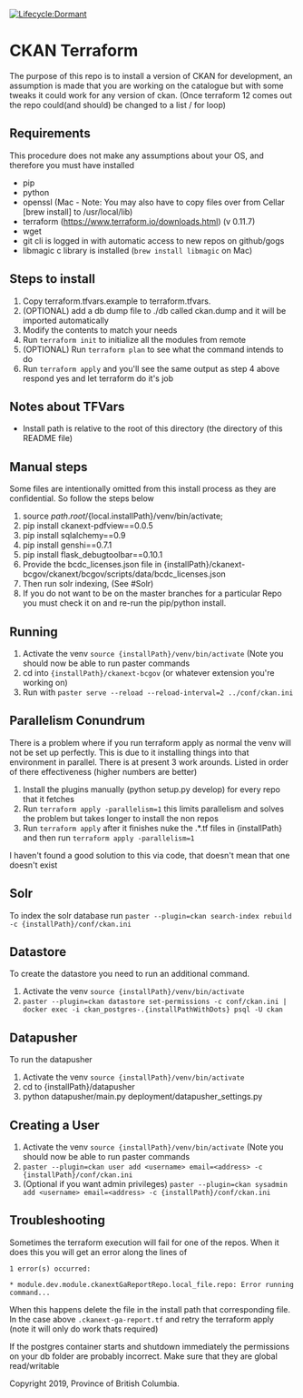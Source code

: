 [![Lifecycle:Dormant](https://img.shields.io/badge/Lifecycle-Dormant-ff7f2a)](<Redirect-URL>)

# CKAN Terraform
The purpose of this repo is to install a version of CKAN for development, an assumption is made
that you are working on the catalogue but with some tweaks it could work for any version of ckan.
(Once terraform 12 comes out the repo could(and should) be changed to a list / for loop)

## Requirements
This procedure does not make any assumptions about your OS, and therefore you must have installed
- pip
- python
- openssl (Mac - Note: You may also have to copy files over from Cellar [brew install] to /usr/local/lib)
- terraform (https://www.terraform.io/downloads.html) (v 0.11.7)
- wget
- git cli is logged in with automatic access to new repos on github/gogs
- libmagic c library is installed (`brew install libmagic` on Mac)

## Steps to install
1) Copy terraform.tfvars.example to terraform.tfvars.
2) (OPTIONAL) add a db dump file to ./db called ckan.dump and it will be imported automatically
3) Modify the contents  to match your needs
4) Run `terraform init` to initialize all the modules from remote
5) (OPTIONAL) Run `terraform plan` to see what the command intends to do
6) Run `terraform apply` and you'll see the same output as step 4 above respond yes and let
terraform do it's job

## Notes about TFVars
- Install path is relative to the root of this directory (the directory of this README file)

## Manual steps
Some files are intentionally omitted from this install process as they are confidential. So follow the steps below
1) source ${path.root}/${local.installPath}/venv/bin/activate;
2) pip install ckanext-pdfview==0.0.5
3) pip install sqlalchemy==0.9
4) pip install genshi==0.7.1
5) pip install flask_debugtoolbar==0.10.1
6) Provide the bcdc_licenses.json file in {installPath}/ckanext-bcgov/ckanext/bcgov/scripts/data/bcdc_licenses.json
7) Then run solr indexing, (See #Solr)
8) If you do not want to be on the master branches for a particular Repo you must check it on and
re-run the pip/python install.


## Running
1) Activate the venv `source {installPath}/venv/bin/activate` (Note you should now be able to run paster commands
2) cd into `{installPath}/ckanext-bcgov` (or whatever extension you're working on)
3) Run with `paster serve --reload --reload-interval=2 ../conf/ckan.ini`

## Parallelism Conundrum
There is a problem where if you run terraform apply as normal the venv will not be set up perfectly.
This is due to it installing things into that environment in parallel. There is at present 3 work arounds.
Listed in order of there effectiveness (higher numbers are better)
1) Install the plugins manually (python setup.py develop) for every repo that it fetches
2) Run `terraform apply -parallelism=1` this limits parallelism and solves the problem but takes longer to install the non repos
3) Run `terraform apply` after it finishes nuke the .*.tf files in {installPath} and then run `terraform apply -parallelism=1`

I haven't found a good solution to this via code, that doesn't mean that one doesn't exist

## Solr
To index the solr database run `paster --plugin=ckan search-index rebuild -c {installPath}/conf/ckan.ini`

## Datastore
To create the datastore you need to run an additional command.
1) Activate the venv `source {installPath}/venv/bin/activate`
2) `paster --plugin=ckan datastore set-permissions -c conf/ckan.ini | docker exec -i ckan_postgres-.{installPathWithDots} psql -U ckan`

## Datapusher
To run the datapusher
1) Activate the venv `source {installPath}/venv/bin/activate`
2) cd to {installPath}/datapusher
3) python datapusher/main.py deployment/datapusher_settings.py

## Creating a User
1) Activate the venv `source {installPath}/venv/bin/activate` (Note you should now be able to run paster commands
2) `paster --plugin=ckan user add <username> email=<address> -c {installPath}/conf/ckan.ini`
3) (Optional if you want admin privileges) `paster --plugin=ckan sysadmin add <username> email=<address> -c {installPath}/conf/ckan.ini`

## Troubleshooting
Sometimes the terraform execution will fail for one of the repos. When it does this
you will get an error along the lines of
```
1 error(s) occurred:

* module.dev.module.ckanextGaReportRepo.local_file.repo: Error running command...
```

When this happens delete the file in the install path that corresponding file.
In the case above `.ckanext-ga-report.tf` and retry the terraform apply (note it will only do work thats required)

If the postgres container starts and shutdown immediately the permissions on your db folder are probably incorrect.
Make sure that they are global read/writable

Copyright 2019, Province of British Columbia.
